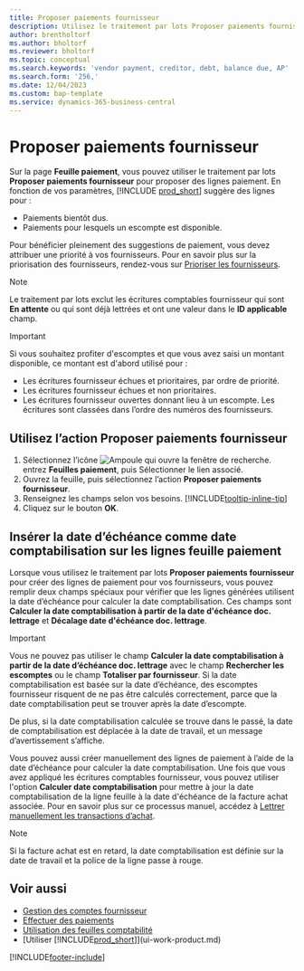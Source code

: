 ```yaml
---
title: Proposer paiements fournisseur
description: Utilisez le traitement par lots Proposer paiements fournisseur pour créer des lignes de paiement pour vos fournisseurs en fonction des dates d’échéance et des escomptes sur paiement.
author: brentholtorf
ms.author: bholtorf
ms.reviewer: bholtorf
ms.topic: conceptual
ms.search.keywords: 'vendor payment, creditor, debt, balance due, AP'
ms.search.form: '256,'
ms.date: 12/04/2023
ms.custom: bap-template
ms.service: dynamics-365-business-central
---
```

# Proposer paiements fournisseur

Sur la page **Feuille paiement**, vous pouvez utiliser le traitement par lots **Proposer paiements fournisseur** pour proposer des lignes paiement. En fonction de vos paramètres, [!INCLUDE [prod_short](includes/prod_short.md)] suggère des lignes pour :

- Paiements bientôt dus.
- Paiements pour lesquels un escompte est disponible.

Pour bénéficier pleinement des suggestions de paiement, vous devez attribuer une priorité à vos fournisseurs. Pour en savoir plus sur la priorisation des fournisseurs, rendez-vous sur [Prioriser les fournisseurs](purchasing-how-prioritize-vendors.md).  

> [!NOTE]  
> Le traitement par lots exclut les écritures comptables fournisseur qui sont **En attente** ou qui sont déjà lettrées et ont une valeur dans le **ID applicable** champ.  

> [!IMPORTANT]  
> Si vous souhaitez profiter d'escomptes et que vous avez saisi un montant disponible, ce montant est d'abord utilisé pour :  
>
> * Les écritures fournisseur échues et prioritaires, par ordre de priorité.
> * Les écritures fournisseur échues et non prioritaires.  
> * Les écritures fournisseur ouvertes donnant lieu à un escompte. Les écritures sont classées dans l’ordre des numéros des fournisseurs.  

## Utilisez l’action Proposer paiements fournisseur

1. Sélectionnez l’icône ![Ampoule qui ouvre la fenêtre de recherche.](media/ui-search/search_small.png "Dites-moi ce que vous voulez faire") entrez **Feuilles paiement**, puis Sélectionner le lien associé.  
2. Ouvrez la feuille, puis sélectionnez l’action **Proposer paiements fournisseur**.  
3. Renseignez les champs selon vos besoins. [!INCLUDE[tooltip-inline-tip](includes/tooltip-inline-tip_md.md)]  
4. Cliquez sur le bouton **OK**.  

## Insérer la date d’échéance comme date comptabilisation sur les lignes feuille paiement

Lorsque vous utilisez le traitement par lots **Proposer paiements fournisseur** pour créer des lignes de paiement pour vos fournisseurs, vous pouvez remplir deux champs spéciaux pour vérifier que les lignes générées utilisent la date d’échéance pour calculer la date comptabilisation. Ces champs sont **Calculer la date comptabilisation à partir de la date d'échéance doc. lettrage** et **Décalage date d'échéance doc. lettrage**.  

> [!IMPORTANT]  
> Vous ne pouvez pas utiliser le champ **Calculer la date comptabilisation à partir de la date d’échéance doc. lettrage** avec le champ **Rechercher les escomptes** ou le champ **Totaliser par fournisseur**. Si la date comptabilisation est basée sur la date d’échéance, des escomptes fournisseur risquent de ne pas être calculés correctement, parce que la date comptabilisation peut se trouver après la date d’escompte.  

De plus, si la date comptabilisation calculée se trouve dans le passé, la date de comptabilisation est déplacée à la date de travail, et un message d’avertissement s’affiche.  

Vous pouvez aussi créer manuellement des lignes de paiement à l’aide de la date d’échéance pour calculer la date comptabilisation. Une fois que vous avez appliqué les écritures comptables fournisseur, vous pouvez utiliser l'option **Calculer date comptabilisation** pour mettre à jour la date comptabilisation de la ligne feuille à la date d'échéance de la facture achat associée. Pour en savoir plus sur ce processus manuel, accédez à [Lettrer manuellement les transactions d’achat](payables-how-apply-purchase-transactions-manually.md).  

> [!NOTE]  
> Si la facture achat est en retard, la date comptabilisation est définie sur la date de travail et la police de la ligne passe à rouge.  

## Voir aussi

- [Gestion des comptes fournisseur](payables-manage-payables.md)  
- [Effectuer des paiements](payables-make-payments.md)  
- [Utilisation des feuilles comptabilité](ui-work-general-journals.md)  
- [Utiliser [!INCLUDE[prod_short](includes/prod_short.md)]](ui-work-product.md)  

[!INCLUDE[footer-include](includes/footer-banner.md)]
